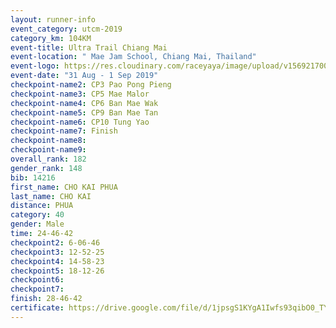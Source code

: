 ```yaml
---
layout: runner-info 
event_category: utcm-2019 
category_km: 104KM 
event-title: Ultra Trail Chiang Mai 
event-location: " Mae Jam School, Chiang Mai, Thailand" 
event-logo: https://res.cloudinary.com/raceyaya/image/upload/v1569217001/logo/ultra-trail-chiangmai_ay7efp.jpg 
event-date: "31 Aug - 1 Sep 2019" 
checkpoint-name2: CP3 Pao Pong Pieng 
checkpoint-name3: CP5 Mae Malor 
checkpoint-name4: CP6 Ban Mae Wak  
checkpoint-name5: CP9 Ban Mae Tan 
checkpoint-name6: CP10 Tung Yao 
checkpoint-name7: Finish 
checkpoint-name8: 
checkpoint-name9: 
overall_rank: 182
gender_rank: 148
bib: 14216
first_name: CHO KAI PHUA
last_name: CHO KAI
distance: PHUA
category: 40
gender: Male
time: 24-46-42
checkpoint2: 6-06-46
checkpoint3: 12-52-25
checkpoint4: 14-58-23
checkpoint5: 18-12-26
checkpoint6: 
checkpoint7: 
finish: 28-46-42
certificate: https://drive.google.com/file/d/1jpsgS1KYgA1Iwfs93qibO0_TY6wVv9Rn/view?usp=sharing
---
```

